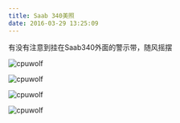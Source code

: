 ```yaml
---
title: Saab 340美照
date: 2016-03-29 13:25:09
---
```





有没有注意到挂在Saab340外面的警示带，随风摇摆

![cpuwolf](/images/data/attachment/201603/29/212731emy61qkull6lf159.jpg)



![cpuwolf](/images/data/attachment/201603/29/212732s8ep6zh816td1z9e.jpg)



![cpuwolf](/images/data/attachment/201603/29/212447r3eqcgbbdtbqtdhg.jpg)



![cpuwolf](/images/data/attachment/201603/29/212437xsd1bwdb77q7iqd9.jpg)

